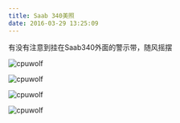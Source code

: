 ```yaml
---
title: Saab 340美照
date: 2016-03-29 13:25:09
---
```





有没有注意到挂在Saab340外面的警示带，随风摇摆

![cpuwolf](/images/data/attachment/201603/29/212731emy61qkull6lf159.jpg)



![cpuwolf](/images/data/attachment/201603/29/212732s8ep6zh816td1z9e.jpg)



![cpuwolf](/images/data/attachment/201603/29/212447r3eqcgbbdtbqtdhg.jpg)



![cpuwolf](/images/data/attachment/201603/29/212437xsd1bwdb77q7iqd9.jpg)

